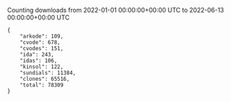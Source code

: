 
Counting downloads from 2022-01-01 00:00:00+00:00 UTC to 2022-06-13 00:00:00+00:00 UTC

```
{
    "arkode": 109,
    "cvode": 678,
    "cvodes": 151,
    "ida": 243,
    "idas": 106,
    "kinsol": 122,
    "sundials": 11384,
    "clones": 65516,
    "total": 78309
}
```
